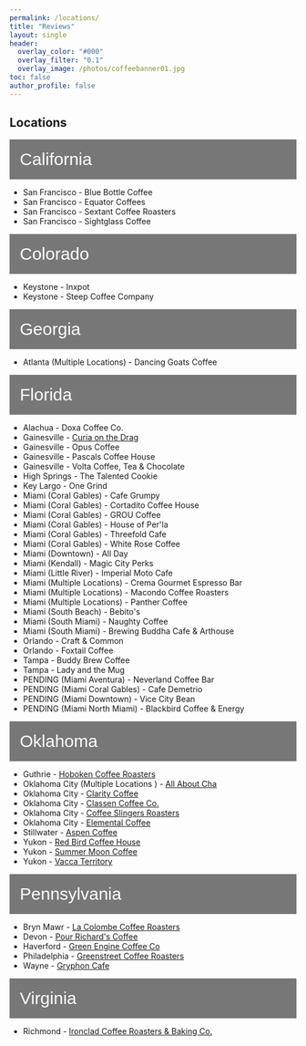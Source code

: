 ```yaml
---
permalink: /locations/
title: "Reviews"
layout: single
header:
  overlay_color: "#000"
  overlay_filter: "0.1"
  overlay_image: /photos/coffeebanner01.jpg
toc: false
author_profile: false
---
```


<html>
<head>
<meta name="viewport" content="width=device-width, initial-scale=1">
<style>
/* Style the button that is used to open and close the collapsible content */
.collapsible {
  background-color: #777;
  color: white;
  cursor: pointer;
  padding: 18px;
  width: 100%;
  border: none;
  text-align: left;
  outline: none;
  font-size: 30px;
}

/* Add a background color to the button if it is clicked on (add the .active class with JS), and when you move the mouse over it (hover) */
.active, .collapsible:hover {
  background-color: #555;
}

/* Style the collapsible content. Note: hidden by default */
.content {
  padding: 0 18px;
  display: none;
  overflow: hidden;
  background-color: #f1f1f1;
}
</style>
</head>
<body>

<h2>Locations</h2>
<button type="button" class="collapsible">California</button>
<div class="content">
	<ul>
		<li>San Francisco - Blue Bottle Coffee</li>
		<li>San Francisco - Equator Coffees</li>
		<li>San Francisco - Sextant Coffee Roasters</li>
		<li>San Francisco - Sightglass Coffee</li>
	</ul>
</div>
<button type="button" class="collapsible">Colorado</button>
<div class="content">
	<ul>
		<li>Keystone - Inxpot</li>
		<li>Keystone - Steep Coffee Company</li>
	</ul>

</div>
<button type="button" class="collapsible">Georgia</button>
<div class="content">
	<ul>
		<li>Atlanta (Multiple Locations) - Dancing Goats Coffee</li>
	</ul>
</div>
<button type="button" class="collapsible">Florida</button>
<div class="content">
	<ul>
		<li>Alachua - Doxa Coffee Co.</li>
		<li>Gainesville - <a href="{% link _posts/2021-10-10-curia-on-the-drag.md %}">Curia on the Drag</a></li>
		<li>Gainesville - Opus Coffee</li>
		<li>Gainesville - Pascals Coffee House</li>
	  	<li>Gainesville - Volta Coffee, Tea & Chocolate</li>
	  	<li>High Springs - The Talented Cookie</li>
	  	<li>Key Largo - One Grind</li>
	  	<li>Miami (Coral Gables) - Cafe Grumpy</li>
	  	<li>Miami (Coral Gables) - Cortadito Coffee House</li>
	  	<li>Miami (Coral Gables) - GROU Coffee</li>
	  	<li>Miami (Coral Gables) - House of Per'la</li>
	  	<li>Miami (Coral Gables) - Threefold Cafe</li>
	  	<li>Miami (Coral Gables) - White Rose Coffee</li>
	  	<li>Miami (Downtown) - All Day</li>
	  	<li>Miami (Kendall) - Magic City Perks</li>
	  	<li>Miami (Little River) - Imperial Moto Cafe</li>
	  	<li>Miami (Multiple Locations) - Crema Gourmet Espresso Bar</li>
	  	<li>Miami (Multiple Locations) - Macondo Coffee Roasters</li>
	  	<li>Miami (Multiple Locations) - Panther Coffee</li>
	  	<li>Miami (South Beach) - Bebito's</li>
	  	<li>Miami (South Miami) - Naughty Coffee</li>
	  	<li>Miami (South Miami) - Brewing Buddha Cafe & Arthouse</li>
	  	<li>Orlando - Craft & Common</li>
	  	<li>Orlando - Foxtail Coffee</li>
	  	<li>Tampa - Buddy Brew Coffee</li> 
	  	<li>Tampa - Lady and the Mug</li>
	  	<li>PENDING (Miami Aventura) - Neverland Coffee Bar</li>
	  	<li>PENDING (Miami Coral Gables) - Cafe Demetrio</li>
	  	<li>PENDING (Miami Downtown) - Vice City Bean</li>
	  	<li>PENDING (Miami North Miami) - Blackbird Coffee & Energy</li>
	</ul>

</div>
<button type="button" class="collapsible">Oklahoma</button>
<div class="content">
	<ul>
		<li>Guthrie - <a href="{% link _posts/2024-01-09-hoboken.md %}">Hoboken Coffee Roasters</a></li>
		<li>Oklahoma City (Multiple Locations ) - <a href="{% link _posts/2024-01-10-all-about-cha.md %}">All About Cha</a></li>
		<li>Oklahoma City - <a href="{% link _posts/2024-01-10-clarity.md %}">Clarity Coffee</a></li>
		<li>Oklahoma City - <a href="{% link _posts/2024-01-10-classen.md %}">Classen Coffee Co.</a></li>
		<li>Oklahoma City - <a href="{% link _posts/2024-01-10-coffee-slingers.md %}">Coffee Slingers Roasters</a></li>
	  	<li>Oklahoma City - <a href="{% link _posts/2024-01-10-elemental.md %}">Elemental Coffee</a></li>
	  	<li>Stillwater - <a href="{% link _posts/2024-01-09-aspen.md %}">Aspen Coffee</a></li>
	  	<li>Yukon - <a href="{% link _posts/2024-01-09-red-bird.md %}">Red Bird Coffee House</a></li>
	  	<li>Yukon - <a href="{% link _posts/2024-01-09-summer-moon.md %}">Summer Moon Coffee</a></li>
	  	<li>Yukon - <a href="{% link _posts/2024-01-09-vacca-territory.md %}">Vacca Territory</a></li>
	</ul>
</div>
<button type="button" class="collapsible">Pennsylvania</button>
<div class="content">
	<ul>
		<li>Bryn Mawr - <a href="{% link _posts/2024-01-07-la-colombe.md %}">La Colombe Coffee Roasters</a></li>
		<li>Devon - <a href="{% link _posts/2024-01-08-pour-richards.md %}">Pour Richard's Coffee</a></li>
		<li>Haverford - <a href="{% link _posts/2024-01-08-green-engine.md %}">Green Engine Coffee Co</a></li>
		<li>Philadelphia - <a href="{% link _posts/2024-01-08-greenstreet.md %}">Greenstreet Coffee Roasters</a></li>
		<li>Wayne - <a href="{% link _posts/2024-01-07-gryphon-cafe.md %}">Gryphon Cafe</a></li>
	</ul>
</div>
<button type="button" class="collapsible">Virginia</button>
<div class="content">
	<ul>
		<li>Richmond - <a href="{% link _posts/2024-01-07-ironclad-coffee.md %}">Ironclad Coffee Roasters & Baking Co.</a></li>
	</ul>
</div>

<script>
var coll = document.getElementsByClassName("collapsible");
var i;

for (i = 0; i < coll.length; i++) {
  coll[i].addEventListener("click", function() {
    this.classList.toggle("active");
    var content = this.nextElementSibling;
    if (content.style.display === "block") {
      content.style.display = "none";
    } else {
      content.style.display = "block";
    }
  });
}
</script>

</body>
</html>

